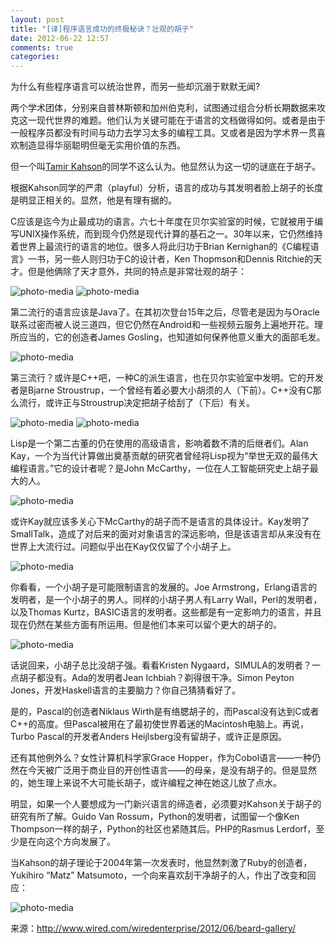 ```yaml
---
layout: post
title: "[译]程序语言成功的终极秘诀？壮观的胡子"
date: 2012-06-22 12:57
comments: true
categories: 
---
```


为什么有些程序语言可以统治世界，而另一些却沉溺于默默无闻?

两个学术团体，分别来自普林斯顿和加州伯克利，试图通过组合分析长期数据来攻克这一现代世界的难题。他们认为关键可能在于语言的文档做得如何。或者是由于一般程序员都没有时间与动力去学习太多的编程工具。又或者是因为学术界一贯喜欢制造显得华丽聪明但毫无实用价值的东西。

但一个叫<a href="http://www.alenz.org/mirror/khason/why-microsoft-can-blow-off-with-c.html">Tamir Kahson</a>的同学不这么认为。他显然认为这一切的谜底在于胡子。

根据Kahson同学的严肃（playful）分析，语言的成功与其发明者脸上胡子的长度是明显正相关的。显然，他是有理有据的。

C应该是迄今为止最成功的语言。六七十年度在贝尔实验室的时候，它就被用于编写UNIX操作系统，而到现今仍然是现代计算的基石之一。30年以来，它仍然维持着世界上最流行的语言的地位。很多人将此归功于Brian Kernighan的《C编程语言》一书，另一些人则归功于C的设计者，Ken Thopmson和Dennis Ritchie的天才。但是他俩除了天才意外，共同的特点是非常壮观的胡子：



<img src="/images/programming-lang-and-beard0.jpg" border="0"  title="photo-media">
<img src="/images/programming-lang-and-beard1.jpg" border="0"  title="photo-media">

第二流行的语言应该是Java了。在其初次登台15年之后，尽管老是因为与Oracle联系过密而被人说三道四，但它仍然在Android和一些视频云服务上遍地开花。理所应当的，它的创造者James Gosling，也知道如何保养他意义重大的面部毛发。

<img src="/images/programming-lang-and-beard2.jpg" border="0"  title="photo-media">

第三流行？或许是C++吧，一种C的派生语言，也在贝尔实验室中发明。它的开发者是Bjarne Stroustrup，一个曾经有着必要大小胡须的人（下前）。C++没有C那么流行，或许正与Stroustrup决定把胡子给刮了（下后）有关。

<img src="/images/programming-lang-and-beard3.jpg" border="0"  title="photo-media">
<img src="/images/programming-lang-and-beard4.jpg" border="0"  title="photo-media">

Lisp是一个第二古董的仍在使用的高级语言，影响着数不清的后继者们。Alan Kay，一个为当代计算做出奠基贡献的研究者曾经将Lisp视为“举世无双的最伟大编程语言。”它的设计者呢？是John McCarthy，一位在人工智能研究史上胡子最大的人。

<img src="/images/programming-lang-and-beard5.jpg" border="0"  title="photo-media">

或许Kay就应该多关心下McCarthy的胡子而不是语言的具体设计。Kay发明了SmallTalk，造成了对后来的面对对象语言的深远影响，但是该语言却从来没有在世界上大流行过。问题似乎出在Kay仅仅留了个小胡子上。

<img src="/images/programming-lang-and-beard6.jpg" border="0"  title="photo-media">

你看看，一个小胡子是可能限制语言的发展的。Joe Armstrong，Erlang语言的发明者，是一个小胡子的男人。同样的小胡子男人有Larry Wall，Perl的发明者，以及Thomas Kurtz，BASIC语言的发明者。这些都是有一定影响力的语言，并且现在仍然在某些方面有所运用。但是他们本来可以留个更大的胡子的。

<img src="/images/programming-lang-and-beard7.jpg" border="0"  title="photo-media">

话说回来，小胡子总比没胡子强。看看Kristen Nygaard，SIMULA的发明者？一点胡子都没有。Ada的发明者Jean Ichbiah？剃得很干净。Simon Peyton Jones，开发Haskell语言的主要脑力？你自己猜猜看好了。

是的，Pascal的创造者Niklaus Wirth是有络腮胡子的，而Pascal没有达到C或者C++的高度。但Pascal被用在了最初使世界着迷的Macintosh电脑上。再说，Turbo Pascal的开发者Anders Heijlsberg没有留胡子，或许正是原因。

还有其他例外么？女性计算机科学家Grace Hopper，作为Cobol语言——一种仍然在今天被广泛用于商业目的开创性语言——的母亲，是没有胡子的。但是显然的，她生理上来说不大可能长胡子，或许编程之神在她这儿放了点水。

明显，如果一个人要想成为一门新兴语言的缔造者，必须要对Kahson关于胡子的研究有所了解。Guido Van Rossum，Python的发明者，试图留一个像Ken Thompson一样的胡子，Python的社区也紧随其后。PHP的Rasmus Lerdorf，至少是在向这个方向发展了。

当Kahson的胡子理论于2004年第一次发表时，他显然刺激了Ruby的创造者，Yukihiro “Matz” Matsumoto，一个向来喜欢刮干净胡子的人，作出了改变和回应：

<img src="/images/programming-lang-and-beard8.jpg" border="0"  title="photo-media">



来源：http://www.wired.com/wiredenterprise/2012/06/beard-gallery/
